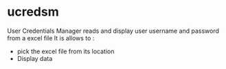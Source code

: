 # ucredsm

User Credentials Manager reads and display user username and password from a excel file
It is allows to :
- pick the excel file from its location
- Display data
